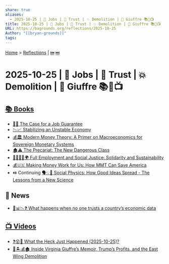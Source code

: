 ```yaml
---
share: true
aliases:
  - 2025-10-25 | 💼 Jobs | 🤝 Trust | 💥 Demolition | 📖 Giuffre 📚📰📺
title: 2025-10-25 | 💼 Jobs | 🤝 Trust | 💥 Demolition | 📖 Giuffre 📚📰📺
URL: https://bagrounds.org/reflections/2025-10-25
Author: "[[bryan-grounds]]"
tags:
---
```

[Home](../index.md) > [Reflections](./index.md) | [⏮️](./2025-10-24.md) [⏭️](./2025-10-26.md)  
# 2025-10-25 | 💼 Jobs | 🤝 Trust | 💥 Demolition | 📖 Giuffre 📚📰📺  
## [📚 Books](../books/index.md)  
- [💼✅ The Case for a Job Guarantee](../books/the-case-for-a-job-guarantee.md)  
- [📉📈 Stabilizing an Unstable Economy](../books/stabilizing-an-unstable-economy.md)  
- [💰🏛️ Modern Money Theory: A Primer on Macroeconomics for Sovereign Monetary Systems](../books/modern-money-theory-a-primer-on-macroeconomics-for-sovereign-monetary-systems.md)  
- [🏚️⚠️ The Precariat: The New Dangerous Class](../books/the-precariat-the-new-dangerous-class.md)  
- [🧑‍🤝‍🧑✅🌍 Full Employment and Social Justice: Solidarity and Sustainability](../books/full-employment-and-social-justice-solidarity-and-sustainability.md)  
- [💰🇺🇸 Making Money Work for Us: How MMT Can Save America](../books/making-money-work-for-us-how-mmt-can-save-america.md)  
- ⏯️ Continuing [🗣️💡🦠 Social Physics: How Good Ideas Spread - The Lessons from a New Science](../books/social-physics.md)  
  
## 📰 News  
- [🤔📊📉❓ What happens when no one trusts a country’s economic data](../videos/what-happens-when-no-one-trusts-a-countrys-economic-data.md)  
  
## [📺 Videos](../videos/index.md)  
- [❓😵🤯 What the Heck Just Happened (2025-10-25)?](../videos/what-the-heck-just-happened-2025-10-25.md)  
- [👧🏝️💰🏚️ Inside Virginia Giuffre’s Memoir, Trump’s Profits, and the East Wing Demolition](../videos/inside-virginia-giuffres-memoir-trumps-profits-and-the-east-wing-demolition.md)